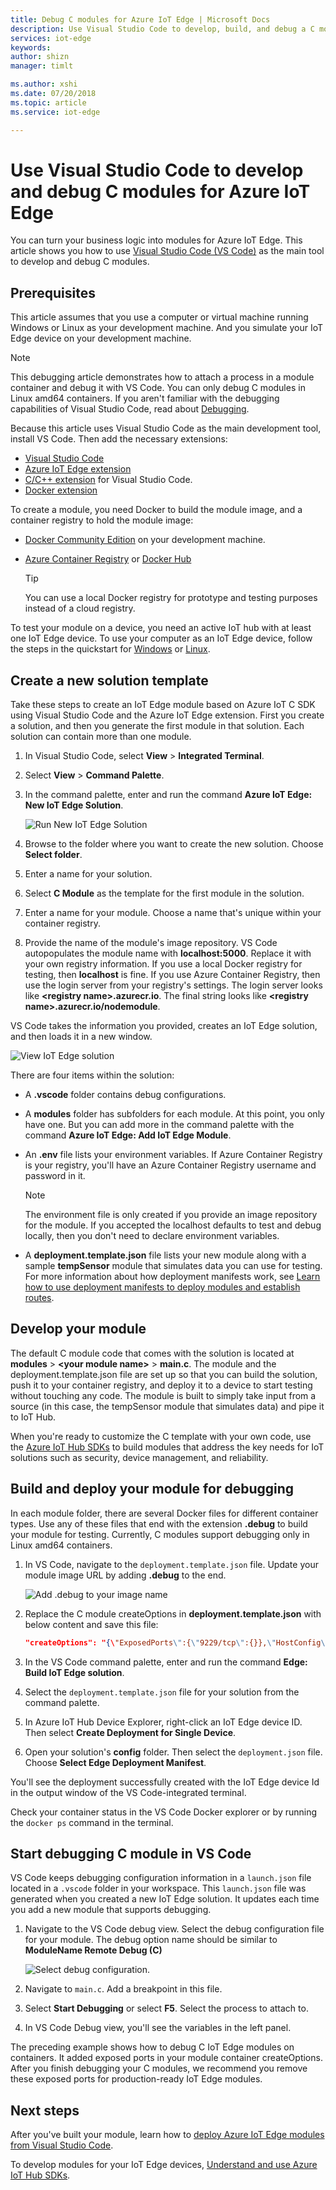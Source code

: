 ```yaml
---
title: Debug C modules for Azure IoT Edge | Microsoft Docs
description: Use Visual Studio Code to develop, build, and debug a C module for Azure IoT Edge
services: iot-edge
keywords: 
author: shizn
manager: timlt

ms.author: xshi
ms.date: 07/20/2018
ms.topic: article
ms.service: iot-edge

---
```


# Use Visual Studio Code to develop and debug C modules for Azure IoT Edge

You can turn your business logic into modules for Azure IoT Edge. This article shows you how to use [Visual Studio Code (VS Code)](https://code.visualstudio.com/) as the main tool to develop and debug C modules.

## Prerequisites
This article assumes that you use a computer or virtual machine running Windows or Linux as your development machine. And you simulate your IoT Edge device on your development machine.

> [!NOTE]
> This debugging article demonstrates how to attach a process in a module container and debug it with VS Code. You can only debug C modules in Linux amd64 containers. If you aren't familiar with the debugging capabilities of Visual Studio Code, read about [Debugging](https://code.visualstudio.com/Docs/editor/debugging). 

Because this article uses Visual Studio Code as the main development tool, install VS Code. Then add the necessary extensions:
* [Visual Studio Code](https://code.visualstudio.com/) 
* [Azure IoT Edge extension](https://marketplace.visualstudio.com/items?itemName=vsciot-vscode.azure-iot-edge) 
* [C/C++ extension](https://marketplace.visualstudio.com/items?itemName=ms-vscode.cpptools) for Visual Studio Code.
* [Docker extension](https://marketplace.visualstudio.com/items?itemName=PeterJausovec.vscode-docker)

To create a module, you need Docker to build the module image, and a container registry to hold the module image:
* [Docker Community Edition](https://docs.docker.com/install/) on your development machine. 
* [Azure Container Registry](https://docs.microsoft.com/azure/container-registry/) or [Docker Hub](https://docs.docker.com/docker-hub/repos/#viewing-repository-tags)

   > [!TIP]
   > You can use a local Docker registry for prototype and testing purposes instead of a cloud registry. 

To test your module on a device, you need an active IoT hub with at least one IoT Edge device. To use your computer as an IoT Edge device, follow the steps in the quickstart for [Windows](quickstart.md) or [Linux](quickstart-linux.md). 

## Create a new solution template

Take these steps to create an IoT Edge module based on Azure IoT C SDK using Visual Studio Code and the Azure IoT Edge extension. First you create a solution, and then you generate the first module in that solution. Each solution can contain more than one module. 

1. In Visual Studio Code, select **View** > **Integrated Terminal**.
3. Select **View** > **Command Palette**. 
4. In the command palette, enter and run the command **Azure IoT Edge: New IoT Edge Solution**.

   ![Run New IoT Edge Solution](./media/how-to-develop-csharp-module/new-solution.png)

5. Browse to the folder where you want to create the new solution. Choose **Select folder**. 
6. Enter a name for your solution. 
7. Select **C Module** as the template for the first module in the solution.
8. Enter a name for your module. Choose a name that's unique within your container registry. 
9. Provide the name of the module's image repository. VS Code autopopulates the module name with **localhost:5000**. Replace it with your own registry information. If you use a local Docker registry for testing, then **localhost** is fine. If you use Azure Container Registry, then use the login server from your registry's settings. The login server looks like **\<registry name\>.azurecr.io**. The final string looks like **\<registry name\>.azurecr.io/nodemodule**.

VS Code takes the information you provided, creates an IoT Edge solution, and then loads it in a new window.

   ![View IoT Edge solution](./media/how-to-develop-c-module/view-solution.png)

There are four items within the solution: 
* A **.vscode** folder contains debug configurations.
* A **modules** folder has subfolders for each module. At this point, you only have one. But you can add more in the command palette with the command **Azure IoT Edge: Add IoT Edge Module**. 
* An **.env** file lists your environment variables. If Azure Container Registry is your registry, you'll have an Azure Container Registry username and password in it. 

   > [!NOTE]
   > The environment file is only created if you provide an image repository for the module. If you accepted the localhost defaults to test and debug locally, then you don't need to declare environment variables. 

* A **deployment.template.json** file lists your new module along with a sample **tempSensor** module that simulates data you can use for testing. For more information about how deployment manifests work, see [Learn how to use deployment manifests to deploy modules and establish routes](module-composition.md). 

## Develop your module

The default C module code that comes with the solution is located at **modules** > **\<your module name\>** > **main.c**. The module and the deployment.template.json file are set up so that you can build the solution, push it to your container registry, and deploy it to a device to start testing without touching any code. The module is built to simply take input from a source (in this case, the tempSensor module that simulates data) and pipe it to IoT Hub. 

When you're ready to customize the C template with your own code, use the [Azure IoT Hub SDKs](../iot-hub/iot-hub-devguide-sdks.md) to build modules that address the key needs for IoT solutions such as security, device management, and reliability. 

## Build and deploy your module for debugging

In each module folder, there are several Docker files for different container types. Use any of these files that end with the extension **.debug** to build your module for testing. Currently, C modules support debugging only in Linux amd64 containers.

1. In VS Code, navigate to the `deployment.template.json` file. Update your module image URL by adding **.debug** to the end.

    ![Add **.debug** to your image name](./media/how-to-develop-c-module/image-debug.png)

2. Replace the C module createOptions in **deployment.template.json** with below content and save this file: 
    
    ```json
    "createOptions": "{\"ExposedPorts\":{\"9229/tcp\":{}},\"HostConfig\":{\"PortBindings\":{\"9229/tcp\":[{\"HostPort\":\"9229\"}]}}}"
    ```

2. In the VS Code command palette, enter and run the command **Edge: Build IoT Edge solution**.
3. Select the `deployment.template.json` file for your solution from the command palette. 
4. In Azure IoT Hub Device Explorer, right-click an IoT Edge device ID. Then select **Create Deployment for Single Device**. 
5. Open your solution's **config** folder. Then select the `deployment.json` file. Choose **Select Edge Deployment Manifest**.

You'll see the deployment successfully created with the IoT Edge device Id in the output window of the VS Code-integrated terminal.

Check your container status in the VS Code Docker explorer or by running the `docker ps` command in the terminal.

## Start debugging C module in VS Code
VS Code keeps debugging configuration information in a `launch.json` file located in a `.vscode` folder in your workspace. This `launch.json` file was generated when you created a new IoT Edge solution. It updates each time you add a new module that supports debugging. 

1. Navigate to the VS Code debug view. Select the debug configuration file for your module. The debug option name should be similar to **ModuleName Remote Debug (C)**

   ![Select debug configuration](./media/how-to-develop-c-module/debug-config.png).

2. Navigate to `main.c`. Add a breakpoint in this file.

3. Select **Start Debugging** or select **F5**. Select the process to attach to.

4. In VS Code Debug view, you'll see the variables in the left panel. 

The preceding example shows how to debug C IoT Edge modules on containers. It added exposed ports in your module container createOptions. After you finish debugging your C modules, we recommend you remove these exposed ports for production-ready IoT Edge modules.

## Next steps

After you've built your module, learn how to [deploy Azure IoT Edge modules from Visual Studio Code](how-to-deploy-modules-vscode.md).

To develop modules for your IoT Edge devices, [Understand and use Azure IoT Hub SDKs](../iot-hub/iot-hub-devguide-sdks.md).
